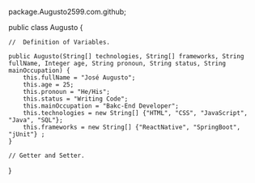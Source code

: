 package.Augusto2599.com.github;

public class Augusto { 

	//  Definition of Variables.

	public Augusto(String[] technologies, String[] frameworks, String fullName, Integer age, String pronoun, String status, String mainOccupation) {
		this.fullName = "José Augusto";
		this.age = 25;
		this.pronoun = "He/His";
		this.status = "Writing Code";
		this.mainOccupation = "Bakc-End Developer";
		this.technologies = new String[] {"HTML", "CSS", "JavaScript", "Java", "SQL"};
		this.frameworks = new String[] {"ReactNative", "SpringBoot", "jUnit"} ;
	}
	
	// Getter and Setter.
}
